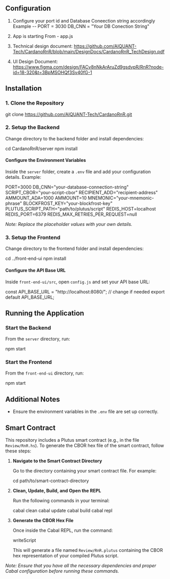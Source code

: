 ## Configuration

1. Configure your port id and Database Coneection string accordingly
   Example --
   PORT = 3030
   DB_CNN = "Your DB Conection String"

2. App is starting From - app.js

3. Technical design document: https://github.com/AIQUANT-Tech/CardanoRnR/blob/main/DesignDocs/CardanoRnR_TechDesign.pdf
4. UI Design Document: https://www.figma.com/design/FACv8nNkArAruZd9gsdvpR/RnR?node-id=18-320&t=3BpMSOHQf3Sv40fG-1

## Installation

### 1. Clone the Repository

git clone https://github.com/AIQUANT-Tech/CardanoRnR.git

### 2. Setup the Backend

Change directory to the backend folder and install dependencies:

cd CardanoRnR/server
npm install

#### Configure the Environment Variables

Inside the `server` folder, create a `.env` file and add your configuration details. Example:

PORT=3000
DB_CNN="your-database-connection-string"
SCRIPT_CBOR="your-script-cbor"
RECIPIENT_ADD="recipient-address"
AMMOUNT_ADA=1000
AMMOUNT=10
MNEMONIC="your-mnemonic-phrase"
BLOCKFROST_KEY="your-blockfrost-key"
PLUTUS_SCRIPT_PATH="path/to/plutus/script"
REDIS_HOST=localhost
REDIS_PORT=6379
REDIS_MAX_RETRIES_PER_REQUEST=null

_Note: Replace the placeholder values with your own details._

### 3. Setup the Frontend

Change directory to the frontend folder and install dependencies:

cd ../front-end-ui
npm install

#### Configure the API Base URL

Inside `front-end-ui/src`, open `config.js` and set your API base URL:

const API_BASE_URL = "http://localhost:8080/"; // change if needed
export default API_BASE_URL;

## Running the Application

### Start the Backend

From the `server` directory, run:

npm start

### Start the Frontend

From the `front-end-ui` directory, run:

npm start

## Additional Notes

- Ensure the environment variables in the `.env` file are set up correctly.

## Smart Contract

This repository includes a Plutus smart contract (e.g., in the file `Review/RnR.hs`). To generate the CBOR hex file of the smart contract, follow these steps:

1. **Navigate to the Smart Contract Directory**

   Go to the directory containing your smart contract file. For example:

   cd path/to/smart-contract-directory

2. **Clean, Update, Build, and Open the REPL**

   Run the following commands in your terminal:

   cabal clean
   cabal update
   cabal build
   cabal repl

3. **Generate the CBOR Hex File**

   Once inside the Cabal REPL, run the command:

   writeScript

   This will generate a file named `Review/RnR.plutus` containing the CBOR hex representation of your compiled Plutus script.

_Note: Ensure that you have all the necessary dependencies and proper Cabal configuration before running these commands._
